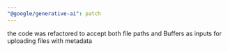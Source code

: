 ```yaml
---
"@google/generative-ai": patch
---
```


the code was refactored to accept both file paths and Buffers as inputs for uploading files with metadata
